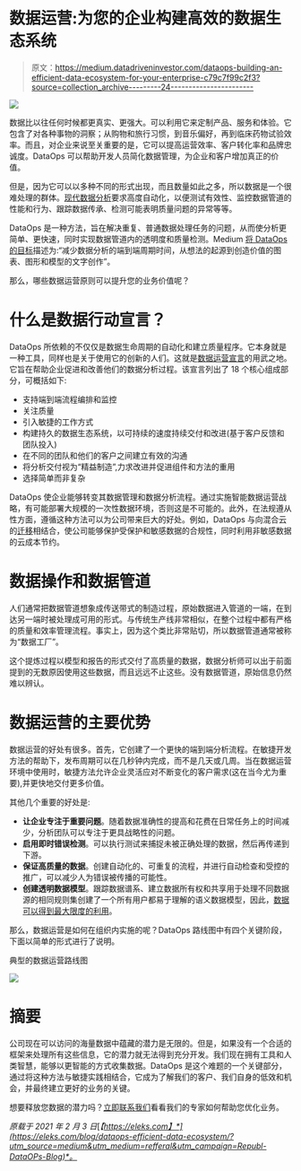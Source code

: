 # 数据运营:为您的企业构建高效的数据生态系统

> 原文：<https://medium.datadriveninvestor.com/dataops-building-an-efficient-data-ecosystem-for-your-enterprise-c79c7f99c2f3?source=collection_archive---------24----------------------->

![](img/db60373f9ae43c73d791920cb1ba3fe8.png)

数据比以往任何时候都更真实、更强大。可以利用它来定制产品、服务和体验。它包含了对各种事物的洞察；从购物和旅行习惯，到音乐偏好，再到临床药物试验效率。而且，对企业来说至关重要的是，它可以提高运营效率、客户转化率和品牌忠诚度。DataOps 可以帮助开发人员简化数据管理，为企业和客户增加真正的价值。

但是，因为它可以以多种不同的形式出现，而且数量如此之多，所以数据是一个很难处理的群体。[现代数据分析](https://eleks.com/services/data-science-services/?utm_source=medium&utm_medium=refferal&utm_campaign=Republ-DataOPs-Blog)要求高度自动化，以便测试有效性、监控数据管道的性能和行为、跟踪数据传承、检测可能表明质量问题的异常等等。

DataOps 是一种方法，旨在解决重复、普通数据处理任务的问题，从而使分析更简单、更快速，同时实现数据管道内的透明度和质量检测。Medium [将 DataOps 的目标](https://medium.com/data-ops/dataops-is-not-just-devops-for-data-6e03083157b7)描述为:“减少数据分析的端到端周期时间，从想法的起源到创造价值的图表、图形和模型的文字创作”。

那么，哪些数据运营原则可以提升您的业务价值呢？

# 什么是数据行动宣言？

DataOps 所依赖的不仅仅是数据生命周期的自动化和建立质量程序。它本身就是一种工具，同样也是关于使用它的创新的人们。这就是[数据运营宣言](https://www.dataopsmanifesto.org/)的用武之地。它旨在帮助企业促进和改善他们的数据分析过程。该宣言列出了 18 个核心组成部分，可概括如下:

*   支持端到端流程编排和监控
*   关注质量
*   引入敏捷的工作方式
*   构建持久的数据生态系统，以可持续的速度持续交付和改进(基于客户反馈和团队投入)
*   在不同的团队和他们的客户之间建立有效的沟通
*   将分析交付视为“精益制造”,力求改进并促进组件和方法的重用
*   选择简单而非复杂

DataOps 使企业能够转变其数据管理和数据分析流程。通过实施智能数据运营战略，有可能部署大规模的一次性数据环境，否则这是不可能的。此外，在法规遵从性方面，遵循这种方法可以为公司带来巨大的好处。例如，DataOps 与向混合云的[迁移](https://eleks.com/services/cloud-migration-services/)相结合，使公司能够保护受保护和敏感数据的合规性，同时利用非敏感数据的云成本节约。

# 数据操作和数据管道

人们通常把数据管道想象成传送带式的制造过程，原始数据进入管道的一端，在到达另一端时被处理成可用的形式。与传统生产线非常相似，在整个过程中都有严格的质量和效率管理流程。事实上，因为这个类比非常贴切，所以数据管道通常被称为“数据工厂”。

这个提炼过程以模型和报告的形式交付了高质量的数据，数据分析师可以出于前面提到的无数原因使用这些数据，而且远远不止这些。没有数据管道，原始信息仍然难以辨认。

# 数据运营的主要优势

数据运营的好处有很多。首先，它创建了一个更快的端到端分析流程。在敏捷开发方法的帮助下，发布周期可以在几秒钟内完成，而不是几天或几周。当在数据运营环境中使用时，敏捷方法允许企业灵活应对不断变化的客户需求(这在当今尤为重要),并更快地交付更多价值。

其他几个重要的好处是:

*   **让企业专注于重要问题**。随着数据准确性的提高和花费在日常任务上的时间减少，分析团队可以专注于更具战略性的问题。
*   **启用即时错误检测**。可以执行测试来捕捉未被正确处理的数据，然后再传递到下游。
*   **保证高质量的数据**。创建自动化的、可重复的流程，并进行自动检查和受控的推广，可以减少人为错误被传播的可能性。
*   **创建透明数据模型**。跟踪数据谱系、建立数据所有权和共享用于处理不同数据源的相同规则集创建了一个所有用户都易于理解的语义数据模型，因此，[数据可以得到最大限度的利用](https://labs.eleks.com/2021/02/data-science-project-life-cycle.html)。

那么，数据运营是如何在组织内实施的呢？DataOps 路线图中有四个关键阶段，下面以简单的形式进行了说明。

典型的数据运营路线图

![](img/1caa090a26cb0b70f50647f3176bf2f2.png)

# 摘要

公司现在可以访问的海量数据中蕴藏的潜力是无限的。但是，如果没有一个合适的框架来处理所有这些信息，它的潜力就无法得到充分开发。我们现在拥有工具和人类智慧，能够以更智能的方式收集数据。DataOps 是这个难题的一个关键部分，通过将这种方法与敏捷实践相结合，它成为了解我们的客户、我们自身的低效和机会，并最终建立更好的业务的关键。

想要释放您数据的潜力吗？[立即联系我们](https://eleks.com/contact-us/?utm_source=medium&utm_medium=refferal&utm_campaign=Republ-DataOPs-Blog)看看我们的专家如何帮助您优化业务。

*原载于 2021 年 2 月 3 日*[*【https://eleks.com】*](https://eleks.com/blog/dataops-efficient-data-ecosystem/?utm_source=medium&utm_medium=refferal&utm_campaign=Republ-DataOPs-Blog)*。*